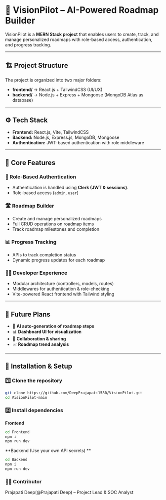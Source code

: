 # 🚀 VisionPilot – AI-Powered Roadmap Builder  

VisionPilot is a **MERN Stack project** that enables users to create, track, and manage personalized roadmaps with role-based access, authentication, and progress tracking.  

---

## 🏗️ Project Structure  

The project is organized into two major folders:  

- **frontend/** → React.js + TailwindCSS (UI/UX)  
- **backend/** → Node.js + Express + Mongoose (MongoDB Atlas as database)  

---

## ⚙️ Tech Stack  

- **Frontend:** React.js, Vite, TailwindCSS  
- **Backend:** Node.js, Express.js, MongoDB, Mongoose  
- **Authentication:** JWT-based authentication with role middleware  

---

## 🔧 Core Features  

### 🔑 Role-Based Authentication  
- Authentication is handled using **Clerk (JWT & sessions)**.
- Role-based access (`admin`, `user`)  

### 🛣️ Roadmap Builder  
- Create and manage personalized roadmaps  
- Full CRUD operations on roadmap items  
- Track roadmap milestones and completion  

### 📊 Progress Tracking  
- APIs to track completion status  
- Dynamic progress updates for each roadmap  

### 👨‍💻 Developer Experience  
- Modular architecture (controllers, models, routes)  
- Middlewares for authentication & role-checking  
- Vite-powered React frontend with Tailwind styling  

---

## 🚀 Future Plans

- 🤖 **AI auto-generation of roadmap steps**  
- 📊 **Dashboard UI for visualization**  
- 👥 **Collaboration & sharing**  
- 📈 **Roadmap trend analysis**  
---

## 📌 Installation & Setup  

### 1️⃣ Clone the repository  
```bash
git clone https://github.com/DeepPrajapati1580/VisionPilot.git
cd VisionPilot-main
```

### 2️⃣ Install dependencies

**Frontend**
```bash
cd Frontend
npm i
npm run dev
```


**Backend (Use your own API secrets) **
```bash
cd Backend
npm i
npm run dev
```

### 👨‍💻 Contributor

Prajapati Deep(@Prajapati Deep) – Project Lead & SOC Analyst
